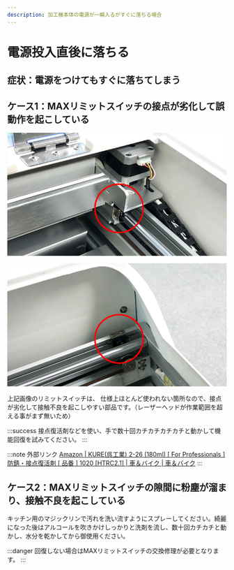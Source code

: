 ```yaml
---
description: 加工機本体の電源が一瞬入るがすぐに落ちる場合
---
```


# 電源投入直後に落ちる

## 症状：電源をつけてもすぐに落ちてしまう

## ケース1：MAXリミットスイッチの接点が劣化して誤動作を起こしている

![Xレール（横方向）のMAXリミットスイッチ（右端）](/assets/20191017_01.jpg)

![Yレール（縦方向）のMAXリミットスイッチ（右手前端）](/assets/20191017_02.jpg)

上記画像のリミットスイッチは、 仕様上ほとんど使われない箇所なので、接点が劣化して接触不良を起こしやすい部品です。（レーザーヘッドが作業範囲を超える事がまず無いため）

:::success
接点復活剤などを使い、手で数十回カチカチカチカチと動かして機能回復を試みてください。
:::

:::note 外部リンク
[Amazon | KURE(呉工業) 2-26 (180ml) [ For Professionals ] 防錆・接点復活剤 [ 品番 ] 1020 [HTRC2.1] | 車＆バイク | 車＆バイク](https://www.amazon.co.jp/dp/B005QUPV4O/?coliid=I8XYS01HAEIL6&colid=2P27YP4M43BSD&psc=1) 
:::

## ケース2：MAXリミットスイッチの隙間に粉塵が溜まり、接触不良を起こしている

キッチン用のマジックリンで汚れを洗い流すようにスプレーしてください。綺麗になった後はアルコールを吹きかけしっかりと洗剤を流し、数十回カチカチと動かし、水分を乾かしてから御使用ください。

:::danger
回復しない場合はMAXリミットスイッチの交換修理が必要となります。
:::
